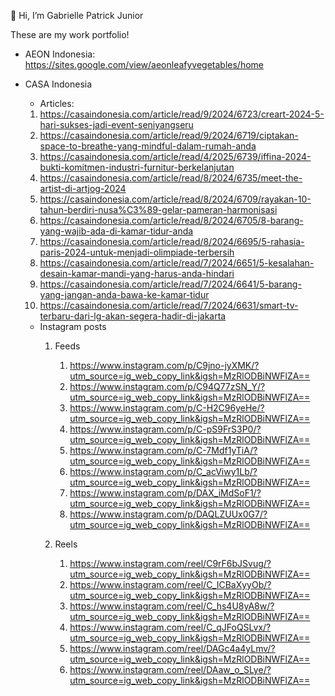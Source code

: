 👋 Hi, I’m Gabrielle Patrick Junior

These are my work portfolio!

- AEON Indonesia: https://sites.google.com/view/aeonleafyvegetables/home
- CASA Indonesia
  - Articles:
   1.  https://casaindonesia.com/article/read/9/2024/6723/creart-2024-5-hari-sukses-jadi-event-seniyangseru
   2.  https://casaindonesia.com/article/read/9/2024/6719/ciptakan-space-to-breathe-yang-mindful-dalam-rumah-anda
   3.  https://casaindonesia.com/article/read/4/2025/6739/iffina-2024-bukti-komitmen-industri-furnitur-berkelanjutan
   4.  https://casaindonesia.com/article/read/8/2024/6735/meet-the-artist-di-artjog-2024
   5.  https://casaindonesia.com/article/read/8/2024/6709/rayakan-10-tahun-berdiri-nusa%C3%89-gelar-pameran-harmonisasi
   6.  https://casaindonesia.com/article/read/8/2024/6705/8-barang-yang-wajib-ada-di-kamar-tidur-anda
   7.  https://casaindonesia.com/article/read/8/2024/6695/5-rahasia-paris-2024-untuk-menjadi-olimpiade-terbersih
   8.  https://casaindonesia.com/article/read/7/2024/6651/5-kesalahan-desain-kamar-mandi-yang-harus-anda-hindari
   9.  https://casaindonesia.com/article/read/7/2024/6641/5-barang-yang-jangan-anda-bawa-ke-kamar-tidur
   10.  https://casaindonesia.com/article/read/7/2024/6631/smart-tv-terbaru-dari-lg-akan-segera-hadir-di-jakarta

  - Instagram posts
     1. Feeds
        1. https://www.instagram.com/p/C9jno-jyXMK/?utm_source=ig_web_copy_link&igsh=MzRlODBiNWFlZA==
        2. https://www.instagram.com/p/C94Q77zSN_Y/?utm_source=ig_web_copy_link&igsh=MzRlODBiNWFlZA==
        3. https://www.instagram.com/p/C-H2C96yeHe/?utm_source=ig_web_copy_link&igsh=MzRlODBiNWFlZA==
        4. https://www.instagram.com/p/C-pS9FrS3P0/?utm_source=ig_web_copy_link&igsh=MzRlODBiNWFlZA==
        5. https://www.instagram.com/p/C-7Mdf1yTiA/?utm_source=ig_web_copy_link&igsh=MzRlODBiNWFlZA==
        6. https://www.instagram.com/p/C_acViwy1Lb/?utm_source=ig_web_copy_link&igsh=MzRlODBiNWFlZA==
        7. https://www.instagram.com/p/DAX_iMdSoF1/?utm_source=ig_web_copy_link&igsh=MzRlODBiNWFlZA==
        8. https://www.instagram.com/p/DAQLZUUx0G7/?utm_source=ig_web_copy_link&igsh=MzRlODBiNWFlZA==

      2. Reels
         1. https://www.instagram.com/reel/C9rF6bJSvug/?utm_source=ig_web_copy_link&igsh=MzRlODBiNWFlZA==
         2. https://www.instagram.com/reel/C_ICBaXyyOb/?utm_source=ig_web_copy_link&igsh=MzRlODBiNWFlZA==
         3. https://www.instagram.com/reel/C_hs4U8yA8w/?utm_source=ig_web_copy_link&igsh=MzRlODBiNWFlZA==
         4. https://www.instagram.com/reel/C_qJFoQSLvx/?utm_source=ig_web_copy_link&igsh=MzRlODBiNWFlZA==
         5. https://www.instagram.com/reel/DAGc4a4yLmv/?utm_source=ig_web_copy_link&igsh=MzRlODBiNWFlZA==
         6. https://www.instagram.com/reel/DAaw_o_SLye/?utm_source=ig_web_copy_link&igsh=MzRlODBiNWFlZA==
    
<!---
Holocoasterr/Holocoasterr is a ✨ special ✨ repository because its `README.md` (this file) appears on your GitHub profile.
You can click the Preview link to take a look at your changes.
--->
